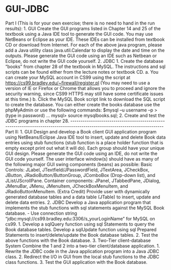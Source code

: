 # GUI-JDBC
Part I (This is for your own exercise; there is no need to hand in the run results):  1. GUI  Create the GUI programs listed in Chapter 14 and 25 of the textbook using a Java IDE tool to generate the GUI code. You may use NetBeans or Eclipse as your IDE. These IDEs can be installed from textbook CD or download from Internet.  For each of the above java program, please add a Java utility class java.util.Calendar to display the date and time on the outputs.  Please generate the GUI code using an IDE such as Netbean or Eclipse, do not write the GUI code yourself.  2. JDBC  1. Create the database “books” from chapter 28 of the textbook in MySQL. The instructions and sql scripts can be found either from the lecture notes or textbook CD.  a. You can create your MySQL account in CS99 using the script at https://cs99.bradley.edu/~firewall/register.pl (You may need to use a version of IE or Firefox or Chrome that allows you to proceed and ignore the security warning, since CS99 HTTPS may still have some certificate issues at this time.)  b. Click the MySQL Book script link to download the SQL script to create the database. You can either create the books database use the phpMyAdmin or use the following commands:  $mysql –u username –p  >(type in password) … mysql> source mysqlbooks.sql; 2. Create and test the JDBC programs in chapter 28.   ---------------------------------------------------------------------------------------------------------------------------  Part II:  1. GUI  Design and develop a Book client GUI application program using NetBeans/Eclipse Java IDE tool to insert, update and delete Book data entries using stub functions (stub function is a place holder function that is empty except print out what it will do). Each group should have your unique GUI design.  Please generate the GUI code using an IDE, do not write the GUI code yourself.  The user interface window(s) should have as many of the following major GUI swing components (beans) as possible:  Basic Controls: JLabel, JTextfield/JPasswordField, JTextArea, JCheckBox, JButton, JRadioButton/ButtonGroup, JComboBox (Drop-down list), and JList/JScrollPane. Container components: JPanel, JTabbedPane, JDialog, JMenuBar, JMenu, JMenuItem, JCheckBoxMenuItem, and JRadioButtonMenuItem. (Extra Credit) Provide user with dynamically generated database tables and a data table (JTable) to insert, update and delete data entries. 2. JDBC  Develop a Java application program that implements the stub functions with sql statements against the MySQL Book database.  - Use connection string “jdbc:mysql://cs99.bradley.edu:3306/s_yourLoginName” for MySQL on cs99. 1. Develop a sqlQuery function using sql Statements to query the Book database tables.      Develop a sqlUpdate function using sql Prepared Statements to insert/delete/update the Book database tables.  2. Test the above functions with the Book database.  3. Two-Tier client-database System  Combine the 1 and 2 into a two-tier client/database application.  1. Rewrite the JDBC code in the Java application program into a Java JDBC class.  2. Redirect the I/O in GUI from the local stub functions to the JDBC class functions.  3. Test the GUI application with the Book database.
